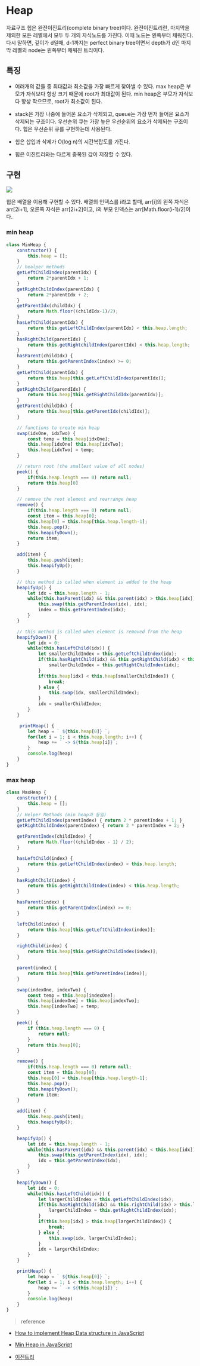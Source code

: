 # Heap

자료구조 힙은 완전이진트리(complete binary tree)이다. 완전이진트리란, 마지막을 제외한 모든 레벨에서 모두 두 개의 자식노드를 가진다. 이때 노드는 왼쪽부터 채워진다. 다시 말하면, 깊이가 d일때, d-1까지는 perfect binary tree이면서 depth가 d인 마지막 레벨의 node는 왼쪽부터 채워진 트리이다.

## 특징

- 여러개의 값들 중 최대값과 최소값을 가장 빠르게 찾아낼 수 있다. 
    max heap은 부모가 자식보다 항상 크기 때문에 root가 최대값이 된다. min heap은 부모가 자식보다 항상 작으므로, root가 최소값이 된다.

- stack은 가장 나중에 들어온 요소가 삭제되고, queue는 가장 먼저 들어온 요소가 삭제되는 구조이다. 우선순위 큐는 가장 높은 우선순위의 요소가 삭제되는 구조이다. 힙은 우선순위 큐를 구현하는데 사용된다.

- 힙은 삽입과 삭제가 O(log n)의 시간복잡도를 가진다.

- 힙은 이진트리와는 다르게 중복된 값이 저장할 수 있다. 

## 구현 

<img src="./images/max-heap.png">

힙은 배열을 이용해 구현할 수 있다. 배열의 인덱스를 i라고 할때, arr[i]의 왼쪽 자식은 arr[2i+1], 오른쪽 자식은 arr[2i+2]이고, i의 부모 인덱스는 arr[Math.floor(i-1)/2]이다.

### min heap

```js
class MinHeap {
    constructor() {
        this.heap = [];
    }
    // healper methods
    getLeftChildIndex(parentIdx) {
        return 2*parentIdx + 1;
    }
    getRightChildIndex(parentIdx) {
        return 2*parentIdx + 2;
    }
    getParentIdx(childIdx) {
        return Math.floor((childIdx-1)/2);
    }
    hasLeftChild(parentIdx) {
        return this.getLeftChildIndex(parentIdx) < this.heap.length;
    }
    hasRightChild(parentIdx) {
        return this.getRightchildIndex(parentIdx) < this.heap.length;
    }
    hasParent(childIdx) {
        return this.getParentIndex(index) >= 0;
    }
    getLeftChild(parentIdx) {
        return this.heap[this.getLeftChildIndex(parentIdx)];
    }
    getRightChild(parendIdx) {
        return this.heap[this.getRightChildIdx(parentIdx)];
    }
    getParent(childIdx) {
        return this.heap[this.getParentIdx(childIdx)];
    }

    // functions to create min heap
    swap(idxOne, idxTwo) {
        const temp = this.heap[idxOne];
        this.heap[idxOne] this.heap[idxTwo];
        this.heap[idxTwo] = temp; 
    }

    // return root (the smallest value of all nodes)
    peek() {
        if(this.heap.length === 0) return null;
        return this.heap[0]
    }

    // remove the root element and rearrange heap
    remove() {
        if(this.heap.length === 0) return null;
        const item = this.heap[0];
        this.heap[0] = this.heap[this.heap.length-1];
        this.heap.pop();
        this.heapifyDown();
        return item;
    }

    add(item) {
        this.heap.push(item);
        this.heapifyUp();
    }

    // this method is called when element is added to the heap
    heapifyUp() {
        let idx = this.heap.length - 1;
        while(this.hasParent(idx) && this.parent(idx) > this.heap[idx]) {
            this.swap(this.getParentIndex(idx), idx);
            index = this.getParentIndex(idx);
        }
    }

    // this method is called when element is removed from the heap
    heapifyDown() {
        let idx = 0;
        while(this.hasLeftChild(idx)) {
            let smallerChildIndex = this.getLeftChildIndex(idx);
            if(this.hasRightChild(idx) && this.getRightChild(idx) < this.getLeftChild(idx)) {
                smallerChildIndex = this.getRightChildIndex(idx);
            }
            if(this.heap[idx] < this.heap[smallerChildIndex]) {
                break;
            } else {
                this.swap(idx, smallerChildIndex);
            }
            idx = smallerChildIndex;
        }
    }

     printHeap() {
        let heap = ` ${this.heap[0]} `;
        for(let i = 1; i < this.heap.length; i++) {
            heap += ` -> ${this.heap[i]}`;
        }
        console.log(heap)
    }
}
```

### max heap

```js
class MaxHeap {
    constructor() {
        this.heap = [];
    }
    // Helper Methods (min heap과 동일)
    getLeftChildIndex(parentIndex) { return 2 * parentIndex + 1; }
    getRightChildIndex(parentIndex) { return 2 * parentIndex + 2; }

    getParentIndex(childIndex) {
        return Math.floor((childIndex - 1) / 2);
    }

    hasLeftChild(index) {
        return this.getLeftChildIndex(index) < this.heap.length;
    }

    hasRightChild(index) {
        return this.getRightChildIndex(index) < this.heap.length;
    }

    hasParent(index) {
        return this.getParentIndex(index) >= 0;
    }

    leftChild(index) {
        return this.heap[this.getLeftChildIndex(index)];
    }

    rightChild(index) {
        return this.heap[this.getRightChildIndex(index)];
    }

    parent(index) {
        return this.heap[this.getParentIndex(index)];
    }

    swap(indexOne, indexTwo) {
        const temp = this.heap[indexOne];
        this.heap[indexOne] = this.heap[indexTwo];
        this.heap[indexTwo] = temp;
    }

    peek() {
        if (this.heap.length === 0) {
            return null;
        }
        return this.heap[0];
    }

    remove() {
        if(this.heap.length === 0) return null;
        const item = this.heap[0];
        this.heap[0] = this.heap[this.heap.length-1];
        this.heap.pop();
        this.heapifyDown();
        return item;
    }

    add(item) {
        this.heap.push(item);
        this.heapifyUp();
    }

    heapifyUp() {
        let idx = this.heap.length - 1;
        while(this.hasParent(idx) && this.parent(idx) < this.heap[idx]) {
            this.swap(this.getParentIndex(idx), idx);
            idx = this.getParentIndex(idx);
        }
    }

    heapifyDown() {
        let idx = 0;
        while(this.hasLeftChild(idx)) {
            let largerChildIndex = this.getLeftChildIndex(idx);
            if(this.hasRightChild(idx) && this.rightChild(idx) > this.leftChild(idx)) {
                largerChildIndex = this.getRightChildIndex(idx);
            }
            if(this.heap[idx] > this.heap[largerChildIndex]) {
                break;
            } else {
                this.swap(idx, largerChildIndex);
            }
            idx = largerChildIndex;
        }
    }

    printHeap() {
        let heap = ` ${this.heap[0]} `;
        for(let i = 1; i < this.heap.length; i++) {
            heap += ` -> ${this.heap[i]}`;
        }
        console.log(heap)
    }
}
```

> reference

- <a href="https://reactgo.com/javascript-heap-datastructure/">How to implement Heap Data structure in JavaScript
</a>

- <a href="https://www.geeksforgeeks.org/min-heap-in-javascript/">Min Heap in JavaScript</a>

- <a href="https://gmlwjd9405.github.io/2018/05/10/data-structure-heap.html">이진트리</a>